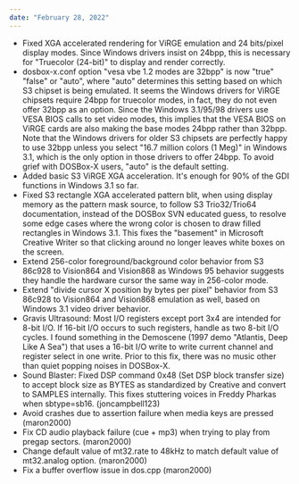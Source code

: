 ```yaml
---
date: "February 28, 2022"
---
```


*   Fixed XGA accelerated rendering for ViRGE emulation
    and 24 bits/pixel display modes. Since Windows drivers
    insist on 24bpp, this is necessary for
    "Truecolor (24-bit)" to display and render correctly.
*   dosbox-x.conf option "vesa vbe 1.2 modes are 32bpp" is
    now "true" "false" or "auto", where "auto" determines
    this setting based on which S3 chipset is being
    emulated. It seems the Windows drivers for ViRGE
    chipsets require 24bpp for truecolor modes, in fact,
    they do not even offer 32bpp as an option. Since
    the Windows 3.1/95/98 drivers use VESA BIOS calls to
    set video modes, this implies that the VESA BIOS on
    ViRGE cards are also making the base modes 24bpp rather
    than 32bpp. Note that the Windows drivers for older S3
    chipsets are perfectly happy to use 32bpp unless you
    select "16.7 million colors (1 Meg)" in Windows 3.1,
    which is the only option in those drivers to offer
    24bpp. To avoid grief with DOSBox-X users, "auto"
    is the default setting.
*   Added basic S3 ViRGE XGA acceleration. It's enough for
    90% of the GDI functions in Windows 3.1 so far.
*   Fixed S3 rectangle XGA accelerated pattern blit, when
    using display memory as the pattern mask source, to
    follow S3 Trio32/Trio64 documentation, instead of the
    DOSBox SVN educated guess, to resolve some edge cases
    where the wrong color is chosen to draw filled rectangles
    in Windows 3.1. This fixes the "basement" in Microsoft
    Creative Writer so that clicking around no longer leaves
    white boxes on the screen.
*   Extend 256-color foreground/background color behavior
    from S3 86c928 to Vision864 and Vision868 as Windows
    95 behavior suggests they handle the hardware cursor
    the same way in 256-color mode.
*   Extend "divide cursor X position by bytes per pixel"
    behavior from S3 86c928 to Vision864 and Vision868
    emulation as well, based on Windows 3.1 video driver
    behavior.
*   Gravis Ultrasound: Most I/O registers except port 3x4
    are intended for 8-bit I/O. If 16-bit I/O occurs to
    such registers, handle as two 8-bit I/O cycles. I
    found something in the Demoscene (1997 demo "Atlantis,
    Deep Like A Sea") that uses a 16-bit I/O write to write
    current channel and register select in one write.
    Prior to this fix, there was no music other than quiet
    popping noises in DOSBox-X.
*   Sound Blaster: Fixed DSP command 0x48 (Set DSP block
    transfer size) to accept block size as BYTES as
    standardized by Creative and convert to SAMPLES
    internally. This fixes stuttering voices in Freddy
    Pharkas when sbtype=sb16. (joncampbell123)
*   Avoid crashes due to assertion failure when media 
    keys are pressed (maron2000)
*   Fix CD audio playback failure (cue + mp3) when
    trying to play from pregap sectors. (maron2000)
*   Change default value of mt32.rate to 48kHz to match
    default value of mt32.analog option. (maron2000)
*   Fix a buffer overflow issue in dos.cpp (maron2000)